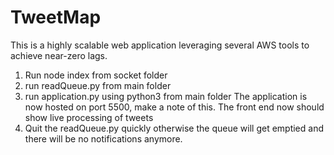 # TweetMap
This is a highly scalable web application leveraging several AWS tools to achieve near-zero lags.
1. Run node index from socket folder
2. run readQueue.py from main folder
3. run application.py using python3 from main folder
The application is now hosted on port 5500, make a note of this.
The front end now should show live processing of tweets
4. Quit the readQueue.py quickly otherwise the queue will get emptied and there will be no notifications anymore.
